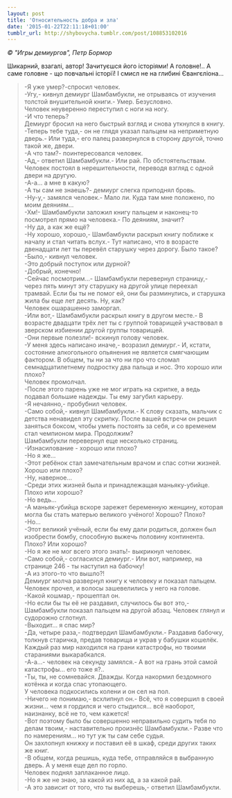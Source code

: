 ```yaml
---
layout: post
title: 'Относительность добра и зла'
date: '2015-01-22T22:11:18+01:00'
tumblr_url: http://shybovycha.tumblr.com/post/108853102016
---
```


*&copy; "Игры демиургов", Петр Бормор*

<p>Шикарний, взагалі, автор! Зачитуєшся його історіями! А головне!.. А саме головне - що повчальні історії! І смисл не на глибині Євангєліона&hellip;</p>

<!--more-->

<blockquote>
-Я уже умер?-спросил человек.<br>
-Угу,- кивнул демиург Шамбамбукли, не отрываясь от изучения толстой внушительной книги.- Умер. Безусловно.<br>
Человек неуверенно переступил с ноги на ногу.<br>
-И что теперь?<br>
Демиург бросил на него быстрый взгляд и снова уткнулся в книгу.<br>
-Теперь тебе туда,- он не глядя указал пальцем на неприметную дверь.- Или туда,- его палец развернулся в сторону другой, точно такой же, двери.<br>
-А что там?- поинтересовался человек.<br>
-Ад,- ответил Шамбамбукли.- Или рай. По обстоятельствам.<br>
Человек постоял в нерешительности, переводя взгляд с одной двери на другую.<br>
-А-а&hellip; а мне в какую?<br>
-А ты сам не знаешь?- демиург слегка приподнял бровь.<br>
-Ну-у,- замялся человек.- Мало ли. Куда там мне положено, по моим деяниям&hellip;<br>
-Хм!- Шамбамбукли заложил книгу пальцем и наконец-то посмотрел прямо на человека.- По деяниям, значит?<br>
-Ну да, а как же ещё?<br>
-Ну хорошо, хорошо,- Шамбамбукли раскрыл книгу поближе к началу и стал читать вслух.- Тут написано, что в возрасте двенадцати лет ты перевёл старушку через дорогу. Было такое?<br>
-Было,- кивнул человек.<br>
-Это добрый поступок или дурной?<br>
-Добрый, конечно!<br>
-Сейчас посмотрим&hellip;- Шамбамбукли перевернул страницу,- через пять минут эту старушку на другой улице переехал трамвай. Если бы ты не помог ей, они бы разминулись, и старушка жила бы еще лет десять. Ну, как?<br>
Человек ошарашенно заморгал.<br>
-Или вот,- Шамбамбукли раскрыл книгу в другом месте.- В возрасте двадцати трёх лет ты с группой товарищей участвовал в зверском избиении другой группы товарищей.<br>
-Они первые полезли!- вскинул голову человек.<br>
-У меня здесь написано иначе,- возразил демиург.- И, кстати, состояние алкогольного опьянения не является смягчающим фактором. В общем, ты ни за что ни про что сломал семнадцатилетнему подростку два пальца и нос. Это хорошо или плохо?<br>
Человек промолчал.<br>
-После этого парень уже не мог играть на скрипке, а ведь подавал большие надежды. Ты ему загубил карьеру.<br>
-Я нечаянно,- пробубнил человек.<br>
-Само собой,- кивнул Шамбамбукли.- К слову сказать, мальчик с детства ненавидел эту скрипку. После вашей встречи он решил заняться боксом, чтобы уметь постоять за себя, и со временем стал чемпионом мира. Продолжим?<br>
Шамбамбукли перевернул еще несколько страниц.<br>
-Изнасилование - хорошо или плохо?<br>
-Но я же&hellip;<br>
-Этот ребёнок стал замечательным врачом и спас сотни жизней. Хорошо или плохо?<br>
-Ну, наверное&hellip;<br>
-Среди этих жизней была и принадлежащая маньяку-убийце. Плохо или хорошо?<br>
-Но ведь&hellip;<br>
-А маньяк-убийца вскоре зарежет беременную женщину, которая могла бы стать матерью великого учёного! Хорошо? Плохо?<br>
-Но&hellip;<br>
-Этот великий учёный, если бы ему дали родиться, должен был изобрести бомбу, способную выжечь половину континента. Плохо? Или хорошо?<br>
-Но я же не мог всего этого знать!- выкрикнул человек.<br>
-Само собой,- согласился демиург.- Или вот, например, на странице 246 - ты наступил на бабочку!<br>
-А из этого-то что вышло?!<br>
Демиург молча развернул книгу к человеку и показал пальцем. Человек прочел, и волосы зашевелились у него на голове.<br>
-Какой кошмар,- прошептал он.<br>
-Но если бы ты её не раздавил, случилось бы вот это,- Шамбамбукли показал пальцем на другой абзац. Человек глянул и судорожно сглотнул.<br>
-Выходит&hellip; я спас мир?<br>
-Да, четыре раза,- подтвердил Шамбамбукли.- Раздавив бабочку, толкнув старичка, предав товарища и украв у бабушки кошелёк. Каждый раз мир находился на грани катастрофы, но твоими стараниями выкарабкался.<br>
-А-а&hellip;- человек на секунду замялся.- А вот на грань этой самой катастрофы&hellip; его тоже я?..<br>
-Ты, ты, не сомневайся. Дважды. Когда накормил бездомного котёнка и когда спас утопающего.<br>
У человека подкосились колени и он сел на пол.<br>
-Ничего не понимаю,- всхлипнул он.- Всё, что я совершил в своей жизни&hellip; чем я гордился и чего стыдился&hellip; всё наоборот, наизнанку, всё не то, чем кажется!<br>
-Вот поэтому было бы совершенно неправильно судить тебя по делам твоим,- наставительно произнёс Шамбамбукли.- Разве что по намерениям&hellip; но тут уж ты сам себе судья.<br>
Он захлопнул книжку и поставил её в шкаф, среди других таких же книг.<br>
-В общем, когда решишь, куда тебе, отправляйся в выбранную дверь. А у меня еще дел по горло.<br>
Человек поднял заплаканное лицо.<br>
-Но я же не знаю, за какой из них ад, а за какой рай.<br>
-А это зависит от того, что ты выберешь,- ответил Шамбамбукли.
</blockquote>